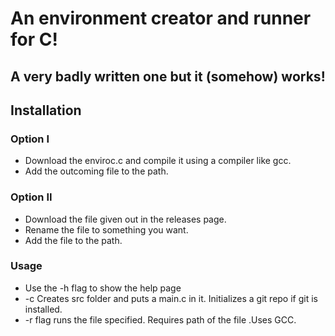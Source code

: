 # An environment creator and runner for C!
## A very badly written one but it (somehow) works!



## Installation
### Option I 
- Download the enviroc.c and compile it using a compiler like gcc.
- Add the outcoming file to the path.

### Option II
- Download the file given out in the releases page.
- Rename the file to something you want.
- Add the file to the path.

### Usage
- Use the -h flag to show the help page
- -c Creates src folder and puts a main.c in it. Initializes a git repo if git is installed.
- -r flag runs the file specified. Requires path of the file .Uses GCC.